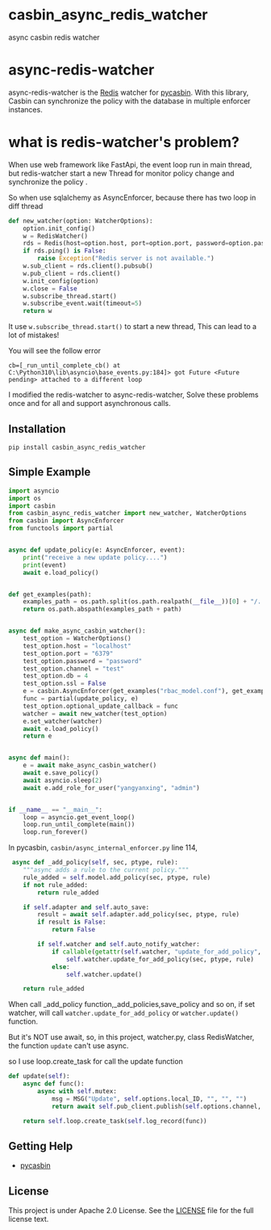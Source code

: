 # casbin_async_redis_watcher
async casbin redis watcher

# async-redis-watcher

async-redis-watcher is the [Redis](https://github.com/redis/redis) watcher for [pycasbin](https://github.com/casbin/pycasbin). With this library, Casbin can synchronize the policy with the database in multiple enforcer instances.


# what is redis-watcher's problem? 

When use web framework like FastApi, the event loop run in main thread, but redis-watcher start a new Thread for monitor policy change and synchronize the policy .

So when use sqlalchemy as AsyncEnforcer,  because there has two loop in diff thread

```python
def new_watcher(option: WatcherOptions):
    option.init_config()
    w = RedisWatcher()
    rds = Redis(host=option.host, port=option.port, password=option.password, ssl=option.ssl)
    if rds.ping() is False:
        raise Exception("Redis server is not available.")
    w.sub_client = rds.client().pubsub()
    w.pub_client = rds.client()
    w.init_config(option)
    w.close = False
    w.subscribe_thread.start()
    w.subscribe_event.wait(timeout=5)
    return w

```

It use `w.subscribe_thread.start()` to start a new thread, This can lead to a lot of mistakes!

You will see the follow error 

```text
cb=[_run_until_complete_cb() at C:\Python310\lib\asyncio\base_events.py:184]> got Future <Future pending> attached to a different loop
```

I modified the redis-watcher to async-redis-watcher, Solve these problems once and for all and support asynchronous calls.

## Installation

    pip install casbin_async_redis_watcher

## Simple Example

```python
import asyncio
import os
import casbin
from casbin_async_redis_watcher import new_watcher, WatcherOptions
from casbin import AsyncEnforcer
from functools import partial


async def update_policy(e: AsyncEnforcer, event):
    print("receive a new update policy....")
    print(event)
    await e.load_policy()


def get_examples(path):
    examples_path = os.path.split(os.path.realpath(__file__))[0] + "/../examples/"
    return os.path.abspath(examples_path + path)


async def make_async_casbin_watcher():
    test_option = WatcherOptions()
    test_option.host = "localhost"
    test_option.port = "6379"
    test_option.password = "password"
    test_option.channel = "test"
    test_option.db = 4
    test_option.ssl = False
    e = casbin.AsyncEnforcer(get_examples("rbac_model.conf"), get_examples("rbac_policy.csv"))
    func = partial(update_policy, e)
    test_option.optional_update_callback = func
    watcher = await new_watcher(test_option)
    e.set_watcher(watcher)
    await e.load_policy()
    return e


async def main():
    e = await make_async_casbin_watcher()
    await e.save_policy()
    await asyncio.sleep(2)
    await e.add_role_for_user("yangyanxing", "admin")


if __name__ == "__main__":
    loop = asyncio.get_event_loop()
    loop.run_until_complete(main())
    loop.run_forever()

```

In pycasbin, `casbin/async_internal_enforcer.py` line 114,

```python
 async def _add_policy(self, sec, ptype, rule):
    """async adds a rule to the current policy."""
    rule_added = self.model.add_policy(sec, ptype, rule)
    if not rule_added:
        return rule_added

    if self.adapter and self.auto_save:
        result = await self.adapter.add_policy(sec, ptype, rule)
        if result is False:
            return False

        if self.watcher and self.auto_notify_watcher:
            if callable(getattr(self.watcher, "update_for_add_policy", None)):
                self.watcher.update_for_add_policy(sec, ptype, rule)
            else:
                self.watcher.update()

    return rule_added
```

When call _add_policy function,_add_policies,save_policy and so on, if set watcher, will call `watcher.update_for_add_policy` or `watcher.update()` function.

But it's NOT use await, so, in this project, watcher.py, class RedisWatcher, the function `update` can't use async.

so I use loop.create_task for call the update function 

```python
def update(self):
    async def func():
        async with self.mutex:
            msg = MSG("Update", self.options.local_ID, "", "", "")
            return await self.pub_client.publish(self.options.channel, msg.marshal_binary())

    return self.loop.create_task(self.log_record(func))
```


## Getting Help

- [pycasbin](https://github.com/casbin/pycasbin)


## License

This project is under Apache 2.0 License. See the [LICENSE](LICENSE) file for the full license text.
